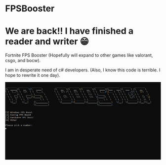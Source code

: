 # FPSBooster
# We are back!! I have finished a reader and writer 😁
Fortnite FPS Booster (Hopefully will expand to other games like valorant, csgo, and bocw).

I am in desperate need of c# developers. (Also, I know this code is terrible. I hope to rewrite it one day).

<img src="screenshots/fpsimage.png">
